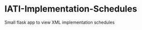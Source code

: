 IATI-Implementation-Schedules
=============================

Small flask app to view XML implementation schedules